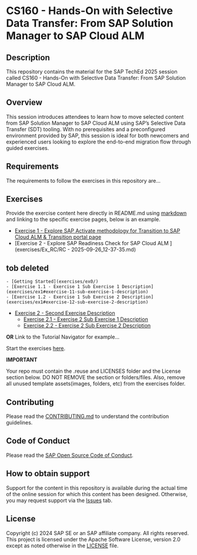 # CS160 - Hands-On with Selective Data Transfer: From SAP Solution Manager to SAP Cloud ALM

## Description

This repository contains the material for the SAP TechEd 2025 session called CS160 - Hands-On with Selective Data Transfer: From SAP Solution Manager to SAP Cloud ALM.  

## Overview

This session introduces attendees to learn how to move selected content from SAP Solution Manager to SAP Cloud ALM using SAP’s Selective Data Transfer (SDT) tooling. With no prerequisites and a preconfigured environment provided by SAP, this session is ideal for both newcomers and experienced users looking to explore the end-to-end migration flow through guided exercises.

## Requirements

The requirements to follow the exercises in this repository are...

## Exercises

Provide the exercise content here directly in README.md using [markdown](https://guides.github.com/features/mastering-markdown/) and linking to the specific exercise pages, below is an example.


- [Exercise 1 - Explore SAP Activate methodology for Transition to SAP Cloud ALM & Transition portal page](exercises/Ex_RMV_Portal/RMV_1.md)
- [Exercise 2 - Explore SAP Readiness Check for SAP Cloud ALM ](exercises/Ex_RC/RC - 2025-09-26_12-37-35.md)


## tob deleted 
    - [Getting Started](exercises/ex0/)
    - [Exercise 1.1 - Exercise 1 Sub Exercise 1 Description](exercises/ex1#exercise-11-sub-exercise-1-description)
    - [Exercise 1.2 - Exercise 1 Sub Exercise 2 Description](exercises/ex1#exercise-12-sub-exercise-2-description)
- [Exercise 2 - Second Exercise Description](exercises/ex2/)
    - [Exercise 2.1 - Exercise 2 Sub Exercise 1 Description](exercises/ex2#exercise-21-sub-exercise-1-description)
    - [Exercise 2.2 - Exercise 2 Sub Exercise 2 Description](exercises/ex2#exercise-22-sub-exercise-2-description)

  
**OR** Link to the Tutorial Navigator for example...

Start the exercises [here](https://developers.sap.com/tutorials/abap-environment-trial-onboarding.html).

**IMPORTANT**

Your repo must contain the .reuse and LICENSES folder and the License section below. DO NOT REMOVE the section or folders/files. Also, remove all unused template assets(images, folders, etc) from the exercises folder. 

## Contributing
Please read the [CONTRIBUTING.md](./CONTRIBUTING.md) to understand the contribution guidelines.

## Code of Conduct
Please read the [SAP Open Source Code of Conduct](https://github.com/SAP-samples/.github/blob/main/CODE_OF_CONDUCT.md).

## How to obtain support

Support for the content in this repository is available during the actual time of the online session for which this content has been designed. Otherwise, you may request support via the [Issues](../../issues) tab.

## License
Copyright (c) 2024 SAP SE or an SAP affiliate company. All rights reserved. This project is licensed under the Apache Software License, version 2.0 except as noted otherwise in the [LICENSE](LICENSES/Apache-2.0.txt) file.
